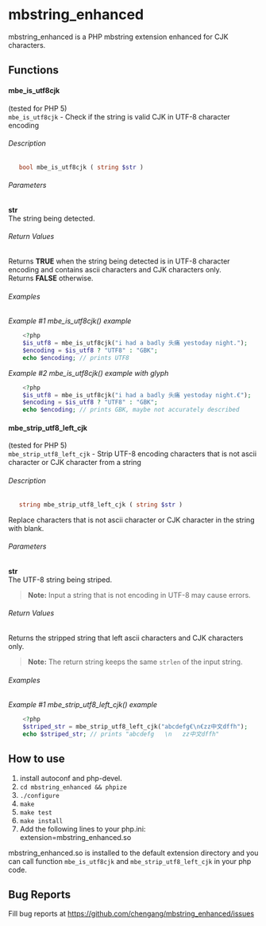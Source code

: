 mbstring_enhanced
=================

mbstring_enhanced is a PHP mbstring extension enhanced for CJK characters.

Functions
---------

#### mbe_is_utf8cjk   
(tested for PHP 5)   
`mbe_is_utf8cjk` - Check if the string is valid CJK in UTF-8 character encoding

###### Description

```php
   bool mbe_is_utf8cjk ( string $str )
```

###### Parameters
**str**   
The string being detected.

###### Return Values
Returns **TRUE** when the string being detected is in UTF-8 character encoding and contains ascii characters and CJK characters only.   
Returns **FALSE** otherwise.

###### Examples
*Example #1 mbe_is_utf8cjk() example*   

```php
    <?php
    $is_utf8 = mbe_is_utf8cjk("i had a badly 头痛 yestoday night.");
    $encoding = $is_utf8 ? "UTF8" : "GBK";
    echo $encoding; // prints UTF8
```

*Example #2 mbe_is_utf8cjk() example with glyph*   

```php
    <?php
    $is_utf8 = mbe_is_utf8cjk("i had a badly 头痛 yestoday night.€");
    $encoding = $is_utf8 ? "UTF8" : "GBK";
    echo $encoding; // prints GBK, maybe not accurately described
```

#### mbe_strip_utf8_left_cjk   
(tested for PHP 5)   
`mbe_strip_utf8_left_cjk` - Strip UTF-8 encoding characters that is not ascii character or CJK character from a string 

###### Description

```php
   string mbe_strip_utf8_left_cjk ( string $str )
```
Replace characters that is not ascii character or CJK character in the string with blank.

###### Parameters
**str**   
The UTF-8 string being striped.
>    **Note:**
>    Input a string that is not encoding in UTF-8 may cause errors.


###### Return Values
Returns the stripped string that left ascii characters and CJK characters only.   
>    **Note:**
>    The return string keeps the same `strlen` of the input string.

###### Examples
*Example #1 mbe_strip_utf8_left_cjk() example*   

```php
    <?php
    $striped_str = mbe_strip_utf8_left_cjk("abcdefg€\n€zz中文dffh");
    echo $striped_str; // prints "abcdefg   \n   zz中文dffh"
```

How to use
----------
1. install autoconf and php-devel.
2. `cd mbstring_enhanced && phpize`
3. `./configure`
4. `make`
5. `make test`
6. `make install`
7. Add the following lines to your php.ini:
    extension=mbstring_enhanced.so

mbstring_enhanced.so is installed to the default extension directory and you can call function `mbe_is_utf8cjk` and `mbe_strip_utf8_left_cjk` in your php code.

Bug Reports
-----------
Fill bug reports at 
https://github.com/chengang/mbstring_enhanced/issues
